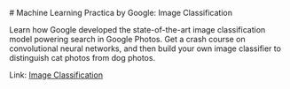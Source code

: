 # Machine Learning Practica by Google: Image Classification

Learn how Google developed the state-of-the-art image classification model powering search in Google Photos. Get a crash course on convolutional neural networks, and then build your own image classifier to distinguish cat photos from dog photos.

Link: [Image Classification](https://developers.google.com/machine-learning/practica/image-classification/)